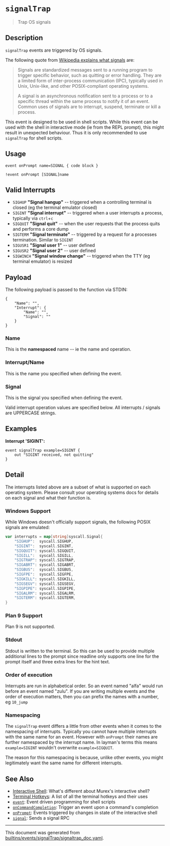 # `signalTrap`

> Trap OS signals

## Description

`signalTrap` events are triggered by OS signals.

The following quote from [Wikipedia explains what signals](https://en.wikipedia.org/wiki/Signal_(IPC))
are:

> Signals are standardized messages sent to a running program to trigger
> specific behavior, such as quitting or error handling. They are a limited
> form of inter-process communication (IPC), typically used in Unix, Unix-like,
> and other POSIX-compliant operating systems.
>
> A signal is an asynchronous notification sent to a process or to a specific
> thread within the same process to notify it of an event. Common uses of
> signals are to interrupt, suspend, terminate or kill a process.

This event is designed to be used in shell scripts. While this event can be
used with the shell in interactive mode (ie from the REPL prompt), this might
result in unexpected behaviour. Thus it is only recommended to use `signalTrap`
for shell scripts.

## Usage

```
event onPrompt name=SIGNAL { code block }

!event onPrompt [SIGNAL]name
```

## Valid Interrupts

* `SIGHUP`
    **"Signal hangup"** -- triggered when a controlling terminal is closed (eg the terminal emulator closed)
* `SIGINT`
    **"Signal interrupt"** -- triggered when a user interrupts a process, typically via `ctrl`+`c`
* `SIGQUIT`
    **"Signal quit"** -- when the user requests that the process quits and performs a core dump
* `SIGTERM`
    **"Signal terminate"** -- triggered by a request for a processes termination. Similar to `SIGINT`
* `SIGUSR1`
    **"Signal user 1"** -- user defined
* `SIGUSR2`
    **"Signal user 2"** -- user defined
* `SIGWINCH`
    **"Signal window change"** -- triggered when the TTY (eg terminal emulator) is resized

## Payload

The following payload is passed to the function via STDIN:

```
{
    "Name": "",
    "Interrupt": {
        "Name": "",
        "Signal": ""
    }
}
```

### Name

This is the **namespaced** name -- ie the name and operation.

### Interrupt/Name

This is the name you specified when defining the event.

### Signal

This is the signal you specified when defining the event.

Valid interrupt operation values are specified below. All interrupts / signals
are UPPERCASE strings.

## Examples

**Interrupt 'SIGINT':**

```
event signalTrap example=SIGINT {
    out "SIGINT received, not quitting"
}
```

## Detail

The interrupts listed above are a subset of what is supported on each operating
system. Please consult your operating systems docs for details on each signal
and what their function is.

### Windows Support

While Windows doesn't officially support signals, the following POSIX signals
are emulated:

```go
var interrupts = map[string]syscall.Signal{
	"SIGHUP":  syscall.SIGHUP,
	"SIGINT":  syscall.SIGINT,
	"SIGQUIT": syscall.SIGQUIT,
	"SIGILL":  syscall.SIGILL,
	"SIGTRAP": syscall.SIGTRAP,
	"SIGABRT": syscall.SIGABRT,
	"SIGBUS":  syscall.SIGBUS,
	"SIGFPE":  syscall.SIGFPE,
	"SIGKILL": syscall.SIGKILL,
	"SIGSEGV": syscall.SIGSEGV,
	"SIGPIPE": syscall.SIGPIPE,
	"SIGALRM": syscall.SIGALRM,
	"SIGTERM": syscall.SIGTERM,
}
```

### Plan 9 Support

Plan 9 is not supported.

### Stdout

Stdout is written to the terminal. So this can be used to provide multiple
additional lines to the prompt since readline only supports one line for the
prompt itself and three extra lines for the hint text.

### Order of execution

Interrupts are run in alphabetical order. So an event named "alfa" would run
before an event named "zulu". If you are writing multiple events and the order
of execution matters, then you can prefix the names with a number, eg `10_jump`

### Namespacing

The `signalTrap` event differs a little from other events when it comes to the
namespacing of interrupts. Typically you cannot have multiple interrupts with
the same name for an event. However with `onPrompt` their names are further 
namespaced by the interrupt name. In layman's terms this means `example=SIGINT`
wouldn't overwrite `example=SIGQUIT`.

The reason for this namespacing is because, unlike other events, you might
legitimately want the same name for different interrupts.

## See Also

* [Interactive Shell](../user-guide/interactive-shell.md):
  What's different about Murex's interactive shell?
* [Terminal Hotkeys](../user-guide/terminal-keys.md):
  A list of all the terminal hotkeys and their uses
* [`event`](../commands/event.md):
  Event driven programming for shell scripts
* [`onCommandCompletion`](../events/oncommandcompletion.md):
  Trigger an event upon a command's completion
* [`onPrompt`](../events/onprompt.md):
  Events triggered by changes in state of the interactive shell
* [`signal`](../commands/signal.md):
  Sends a signal RPC

<hr/>

This document was generated from [builtins/events/signalTrap/signaltrap_doc.yaml](https://github.com/lmorg/murex/blob/master/builtins/events/signalTrap/signaltrap_doc.yaml).